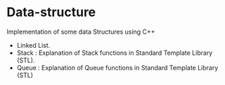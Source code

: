 # Data-structure
Implementation of some data Structures using C++

- Linked List.
- Stack : Explanation of Stack functions in Standard Template Library (STL).
- Queue : Explanation of Queue functions in Standard Template Library (STL)



